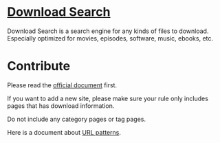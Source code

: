 [Download Search](http://search.jayxon.com/)
===============

Download Search is a search engine for any kinds of files to download.
Especially optimized for movies, episodes, software, music, ebooks, etc.


Contribute
==========

Please read the [official document](https://developers.google.com/custom-search/docs/annotations#xml_annos) first.

If you want to add a new site, please make sure your rule only includes pages that has download information.

Do not include any category pages or tag pages.

Here is a document about [URL patterns](https://support.google.com/customsearch/answer/71826).

